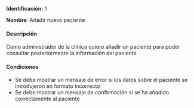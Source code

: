 **Identificación:** 1

**Nombre**: Añadir nuevo paciente

#### Descripción

Como administrador de la clínica quiero añadir un paciente para poder consultar posteriormente la información del paciente

#### Condiciones

* Se debe mostrar un mensaje de error si los datos sobre el paciente se introdujeron en formato incorrecto
* Se debe mostrar un mensaje de confirmación si se ha añadido correctamente al paciente
